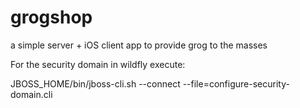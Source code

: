 grogshop
========

a simple server + iOS client app to provide grog to the masses

For the security domain in wildfly execute: 

JBOSS_HOME/bin/jboss-cli.sh --connect --file=configure-security-domain.cli
